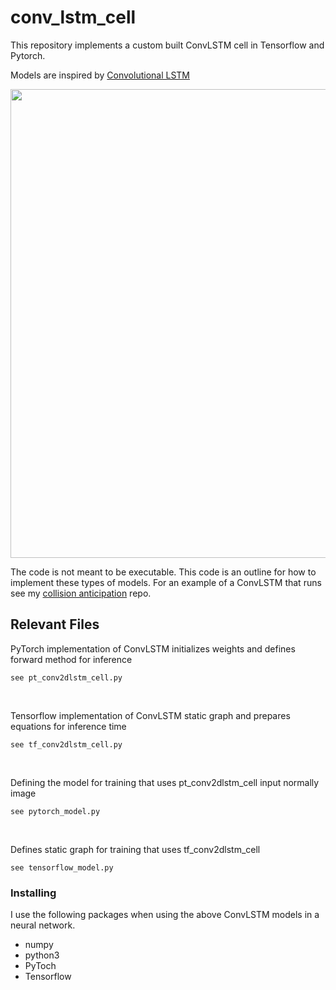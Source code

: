 # conv_lstm_cell

This repository implements a custom built ConvLSTM cell in Tensorflow and Pytorch. <br/>

Models are inspired by [Convolutional LSTM](https://arxiv.org/pdf/1506.04214.pdf)

<img src="https://github.com/trevor-richardson/conv_lstm_cell/blob/master/math/convlstm.png" width="750">


The code is not meant to be executable. This code is an outline for how to implement these types of models. For an example of a ConvLSTM that runs see my [collision anticipation](https://github.com/trevor-richardson/collision_anticipation) repo.

## Relevant Files

PyTorch implementation of ConvLSTM initializes weights and defines forward method for inference
```
see pt_conv2dlstm_cell.py
```
<br/>

Tensorflow implementation of ConvLSTM static graph and prepares equations for inference time
```
see tf_conv2dlstm_cell.py
```
<br/>

Defining the model for training that uses pt_conv2dlstm_cell input normally image
```
see pytorch_model.py
```
<br/>

Defines static graph for training that uses tf_conv2dlstm_cell
```
see tensorflow_model.py
```

### Installing
I use the following packages when using the above ConvLSTM models in a neural network.
* numpy
* python3
* PyToch
* Tensorflow
